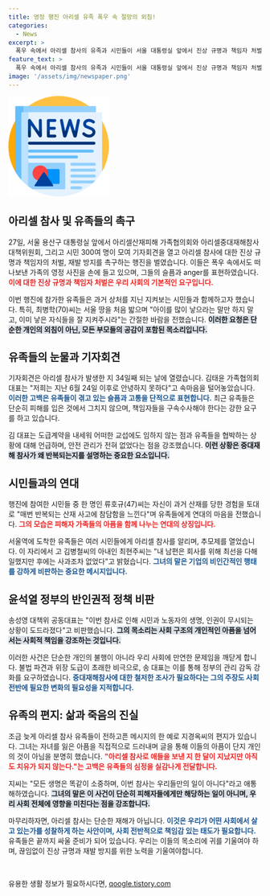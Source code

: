 ```yaml
---
title: 영정 행진 아리셀 유족 폭우 속 절망의 외침!
categories:
  - News
excerpt: >
  폭우 속에서 아리셀 참사의 유족과 시민들이 서울 대통령실 앞에서 진상 규명과 책임자 처벌을 촉구하며 눈물의 행진을 벌였다. 우리 아이들을 지켜달라는 절박한 외침이 가슴을 울린다.
feature_text: >
  폭우 속에서 아리셀 참사의 유족과 시민들이 서울 대통령실 앞에서 진상 규명과 책임자 처벌을 촉구하며 눈물의 행진을 벌였다. 우리 아이들을 지켜달라는 절박한 외침이 가슴을 울린다.
image: '/assets/img/newspaper.png'
---
```


<p><img src="/assets/img/newspaper.png" alt="kimp 속보" /></p>

<h2 data-ke-size="size26">아리셀 참사 및 유족들의 촉구</h2>

<p data-ke-size="size16">27일, 서울 용산구 대통령실 앞에서 아리셀산재피해 가족협의회와 아리셀중대재해참사 대책위원회, 그리고 시민 300여 명이 모여 기자회견을 열고 아리셀 참사에 대한 진상 규명과 책임자의 처벌, 재발 방지를 촉구하는 행진을 벌였습니다. 이들은 폭우 속에서도 떠나보낸 가족의 영정 사진을 손에 들고 있으며, 그들의 슬픔과 anger를 표현하였습니다. <b><span style="color: #ee2323;">이에 대한 진상 규명과 책임자 처벌은 우리 사회의 기본적인 요구입니다.</span></b></p>

<p data-ke-size="size16">이번 행진에 참가한 유족들은 과거 상처를 지닌 지켜보는 시민들과 함께하고자 했습니다. 특히, 최병학(70)씨는 서울 땅을 처음 밟으며 "아이를 많이 낳으라는 말만 하지 말고, 이미 낳은 자식들을 잘 지켜주시라"는 간절한 바람을 전했습니다. <b><span style="background-color: #21538527;">이러한 요청은 단순한 개인의 외침이 아닌, 모든 부모들의 공감이 포함된 목소리입니다.</span></b></p>

<h2 data-ke-size="size26">유족들의 눈물과 기자회견</h2>

<p data-ke-size="size16">기자회견은 아리셀 참사가 발생한 지 34일째 되는 날에 열렸습니다. 김태윤 가족협의회 대표는 "저희는 지난 6월 24일 이후로 안녕하지 못하다"고 속마음을 털어놓았습니다. <b><span style="color: #1a5490;">이러한 고백은 유족들이 겪고 있는 슬픔과 고통을 단적으로 표현합니다.</span></b> 최근 유족들은 단순히 피해를 입은 것에서 그치지 않으며, 책임자들을 구속수사해야 한다는 강한 요구를 하고 있습니다.</p>

<p data-ke-size="size16">김 대표는 도급계약을 내세워 어떠한 교섭에도 임하지 않는 점과 유족들을 협박하는 상황에 대해 언급하며, 안전 관리가 전혀 없었다는 점을 강조했습니다. <b><span style="background-color: #21538527;">이런 상황은 중대재해 참사가 왜 반복되는지를 설명하는 중요한 요소입니다.</span></b></p>

<h2 data-ke-size="size26">시민들과의 연대</h2>

<p data-ke-size="size16">행진에 참여한 시민들 중 한 명인 류호규(47)씨는 자신이 과거 산재를 당한 경험을 토대로 "매번 반복되는 산재 사고에 참담함을 느낀다"며 유족들에게 연대의 마음을 전했습니다. <b><span style="color: #ee2323;">그의 모습은 피해자 가족들의 아픔을 함께 나누는 연대의 상징입니다.</span></b></p>

<p data-ke-size="size16">서울역에 도착한 유족들은 여러 시민들에게 아리셀 참사를 알리며, 추모제를 열었습니다. 이 자리에서 고 김병철씨의 아내인 최현주씨는 "내 남편은 회사를 위해 최선을 다해 일했지만 후에는 사과조차 없었다"고 밝혔습니다. <b><span style="color: #1a5490;">그녀의 말은 기업의 비인간적인 행태를 강하게 비판하는 중요한 메시지입니다.</span></b></p>

<h2 data-ke-size="size26">윤석열 정부의 반인권적 정책 비판</h2>

<p data-ke-size="size16">송성영 대책위 공동대표는 "이번 참사로 인해 시민과 노동자의 생명, 인권이 무시되는 상황이 도드라졌다"고 비판했습니다. <b><span style="background-color: #21538527;">그의 목소리는 사회 구조의 개인적인 아픔을 넘어서는 사회적 책임을 강조하는 것입니다.</span></b></p>

<p data-ke-size="size16">이러한 사건은 단순한 개인의 불행이 아니라 우리 사회에 만연한 문제임을 깨닫게 합니다. 불법 파견과 위장 도급이 초래한 비극으로, 송 대표는 이를 통해 정부의 관리 감독 강화를 요구하였습니다. <b><span style="color: #1a5490;">중대재해참사에 대한 철저한 조사가 필요하다는 그의 주장도 사회 전반에 필요한 변화의 필요성을 지적합니다.</span></b></p>

<h2 data-ke-size="size26">유족의 편지: 삶과 죽음의 진실</h2>

<p data-ke-size="size16">조금 늦게 아리셀 참사 유족들이 전하고픈 메시지의 한 예로 지경옥씨의 편지가 있습니다. 그녀는 자녀를 잃은 아픔을 직접적으로 드러내며 글을 통해 이들의 아픔이 단지 개인의 것이 아님을 분명히 했습니다. <b><span style="color: #ee2323;">"아리셀 참사로 애들을 보낸 지 한 달이 지났지만 아직도 치유가 되지 않는다."는 고백은 유족들의 심정을 실감나게 전달합니다.</span></b></p>

<p data-ke-size="size16">지씨는 "모든 생명은 똑같이 소중하며, 이번 참사는 우리들만의 일이 아니다"라고 애통해하였습니다. <b><span style="background-color: #21538527;">그녀의 말은 이 사건이 단순히 피해자들에게만 해당하는 일이 아니며, 우리 사회 전체에 영향을 미친다는 점을 강조합니다.</span></b></p>

<p data-ke-size="size16">마무리하자면, 아리셀 참사는 단순한 재해가 아닙니다. <b><span style="color: #1a5490;">이것은 우리가 어떤 사회에서 살고 있는가를 성찰하게 하는 사안이며, 사회 전반적으로 책임감 있는 태도가 필요합니다.</span></b> 유족들은 끝까지 싸울 준비가 되어 있습니다. 우리는 이들의 목소리에 귀를 기울여야 하며, 끊임없이 진상 규명과 재발 방지를 위한 노력을 기울여야합니다.</p>

<p data-ke-size="size16">&nbsp;</p>
유용한 생활 정보가 필요하시다면, <a href="https://qoogle.tistory.com" rel="dofollow">qoogle.tistory.com</a>


